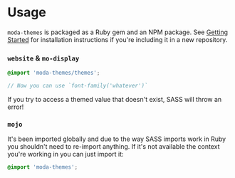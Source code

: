 # Usage

`moda-themes` is packaged as a Ruby gem and an NPM package. See [Getting Started](https://github.com/ModaOperandi/moda-themes#getting-started) for installation instructions if you're including it in a new repository.

### `website` & `mo-display`

```scss
@import 'moda-themes/themes';

// Now you can use `font-family('whatever')`
```

If you try to access a themed value that doesn't exist, SASS will throw an error!

### `mojo`

It's been imported globally and due to the way SASS imports work in Ruby you shouldn't need to re-import anything. If it's not available the context you're working in you can just import it:

```scss
@import 'moda-themes';
```
